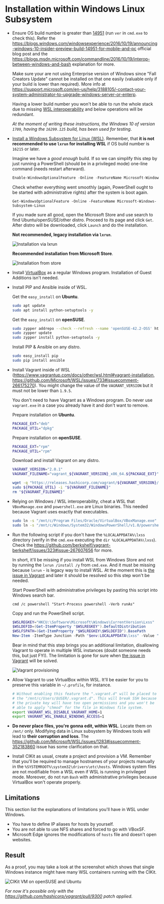 # Installation within Windows Linux Subsystem

- Ensure OS build number is greater than [14951](https://docs.microsoft.com/ru-ru/windows/wsl/release-notes#build-14951) (run `ver` in `cmd.exe` to check this). Refer the https://blogs.windows.com/windowsexperience/2016/10/19/announcing-windows-10-insider-preview-build-14951-for-mobile-and-pc official blog post and the https://blogs.msdn.microsoft.com/commandline/2016/10/19/interop-between-windows-and-bash explanation for more.

  Make sure your are not using Enterprise version of Windows since "Fall Creators Update" cannot be installed on that one easily (valuable only if your build is lower than required). More info at https://support.microsoft.com/en-us/help/3188105/-contact-your-system-administrator-to-upgrade-windows-server-or-enterp.

  Having a lower build number you won't be able to run the whole stack due to missing [WSL interoperability](https://docs.microsoft.com/en-us/windows/wsl/interop) and below operations will be redundant.

  *At the moment of writing these instructions, the Windows 10 of version `1709`, having the `16299.125` build, has been used for testing*.

- [Install a Windows Subsystem for Linux (WSL)](https://docs.microsoft.com/en-us/windows/wsl/install-win10). Remember, that **it is not recommended to use `lxrun` for installing WSL** if OS build number is `16215` or later.

  Imagine we have a *good enough* build. If so we can simplify this step by just running a PowerShell (should be in a privileged mode) one-line command (needs restart afterward).

  ```powershell
  Enable-WindowsOptionalFeature -Online -FeatureName Microsoft-Windows-Subsystem-Linux
  ```

  Check whether everything went smoothly (again, PowerShell ought to be started with administrative rights) after the system is boot again.

  ```powerhsell
  Get-WindowsOptionalFeature -Online -FeatureName Microsoft-Windows-Subsystem-Linux
  ```

  If you made sure all good, open the Microsoft Store and use search to find Ubuntu/openSUSE/other distro. Proceed to its page and click `Get`. After distro will be downloaded, click `Launch` and do the installation.

  **Not recommended, legacy installation via `lxrun`**.

  ![Installation via lxrun](images/16215-lxrun.png)

  **Recommended installation from Microsoft Store**.

  ![Installation from store](images/16215-store.png)

- Install [VirtualBox](https://www.virtualbox.org/wiki/Downloads) as a regular Windows program. Installation of Guest Additions isn't needed.

- Install PIP and Ansible inside of WSL.

  Get the `easy_install` on **Ubuntu**.

  ```bash
  sudo apt update
  sudo apt install python-setuptools -y
  ```

  Get the `easy_install` on **openSUSE**.

  ```bash
  sudo zypper addrepo --check --refresh --name 'openSUSE-42.2-OSS' http://download.opensuse.org/distribution/leap/42.2/repo/oss/ oss
  sudo zypper update
  sudo zypper install python-setuptools -y
  ```

  Install PIP & Ansible on any distro.

  ```bash
  sudo easy_install pip
  sudo pip install ansible
  ```

- Install Vagrant inside of WSL (https://www.vagrantup.com/docs/other/wsl.html#vagrant-installation, https://github.com/Microsoft/WSL/issues/733#issuecomment-266175270). You might change the value of the `VAGRANT_VERSION` but it must not be lower than `1.9.5`.

  You don't need to have Vagrant as a Windows program. Do never use `vagrant.exe` in a case you already have it and don't want to remove.

  Prepare installation on **Ubuntu**.

  ```bash
  PACKAGE_EXT="deb"
  PACKAGE_UTIL="dpkg"
  ```

  Prepare installation on **openSUSE**.

  ```bash
  PACKAGE_EXT="rpm"
  PACKAGE_UTIL="rpm"
  ```

  Download and install Vagrant on any distro.

  ```bash
  VAGRANT_VERSION="2.0.1"
  VAGRANT_FILENAME="vagrant_${VAGRANT_VERSION}_x86_64.${PACKAGE_EXT}"

  wget -q "https://releases.hashicorp.com/vagrant/${VAGRANT_VERSION}/${VAGRANT_FILENAME}"
  sudo ${PACKAGE_UTIL} -i "${VAGRANT_FILENAME}"
  rm "${VAGRANT_FILENAME}"
  ```

- Relying on Windows / WSL interoperability, cheat a WSL that `VBoxManage.exe` and `powershell.exe` are Linux binaries. This needed because Vagrant uses exactly that executables.

  ```bash
  sudo ln -s "/mnt/c/Program Files/Oracle/VirtualBox/VBoxManage.exe" /usr/bin/VBoxManage
  sudo ln -s "/mnt/c/Windows/System32/WindowsPowerShell/v1.0/powershell.exe" /usr/bin/powershell
  ```

- Run the following script if you don't have the `%LOCALAPPDATA%\lxss` directory (verify in the `cmd.exe` executing the `dir %LOCALAPPDATA%\lxss`). Check the https://github.com/berkshelf/vagrant-berkshelf/issues/323#issue-267607656 for more.

  In short, it'll be missing if you install WSL from Windows Store and not by running the `lxrun /install /y` from `cmd.exe`. And it must be missing because `lxrun` - is legacy way to install WSL. At the moment this is [the issue in Vagrant](https://github.com/hashicorp/vagrant/issues/9298) and later it should be resolved so this step won't be needed.

  Start PowerShell with administrative privileges by pasting this script into Windows search bar.

  ```
  cmd /c powershell "Start-Process powershell -Verb runAs"
  ```

  Copy and run the PowerShell script.

  ```powershell
  $WSLREGKEY="HKCU:\Software\Microsoft\Windows\CurrentVersion\Lxss"
  $WSLDEFID=(Get-ItemProperty "$WSLREGKEY").DefaultDistribution
  $WSLFSPATH=(Get-ItemProperty "$WSLREGKEY\$WSLDEFID").BasePath
  New-Item -ItemType Junction -Path "$env:LOCALAPPDATA\lxss" -Value "$WSLFSPATH\rootfs"
  ```

  Bear in mind that this step brings you an additional limitation, disallowing Vagrant to operate in multiple WSL instances (doubt someone needs this, but just FYI). The limitation is gone for sure when [the issue in Vagrant](https://github.com/hashicorp/vagrant/issues/9298) will be solved.

  ![Vagrant provisioning](images/vagrant.png)

- Allow Vagrant to use VirtualBox within WSL. It'll be easier for you to preserve this variable in `~/.profile`, for instance.

  ```bash
  # Without enabling this feature the ".vagrant.d" will be placed to
  # the "/mnt/c/Users/$USER/.vagrant.d". This will break SSH because
  # the private key will have too open permissions and you won't be
  # able to apply "chmod" for the file in Windows file system.
  export VAGRANT_WSL_DISABLE_VAGRANT_HOME=1
  export VAGRANT_WSL_ENABLE_WINDOWS_ACCESS=1
  ```

- **Do never place files, you're gonna edit, within WSL**. Locate them on `/mnt/` only. Modifying data in Linux subsystem by Windows tools will lead to **their corruption and loss**. The https://github.com/Microsoft/WSL/issues/1283#issuecomment-352183860 issue has some clarification on that.

- Install CIKit as usual, create a project and provision a VM. Remember that you'll be required to manage hostnames of your projects manually in the `%SYSTEMROOT%\system32\drivers\etc\hosts`. Windows system files are not modifiable from a WSL even if WSL is running in privileged mode. Moreover, do not run `Bash` with administrative privileges because VirtualBox won't operate properly.

## Limitations

This section list the explanations of limitations you'll have in WSL under Windows.

- You have to define IP aliases for hosts by yourself.
- You are not able to use NFS shares and forced to go with VBoxSF.
- Microsoft Edge ignores the modifications of `hosts` file and doesn't open websites.

## Result

As a proof, you may take a look at the screenshot which shows that single Windows instance might have many WSL containers running with the CIKit.

![CIKit VM on openSUSE and Ubuntu](images/wsl-cikit-opensuse-and-ubuntu.png)

*For now it's possible only with the https://github.com/hashicorp/vagrant/pull/9300 patch applied.*
